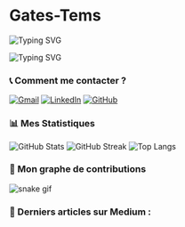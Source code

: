 # Gates-Tems
![Typing SVG](https://readme-typing-svg.demolab.com?font=Fira+Code&size=20&pause=1000&color=F7A41C&center=true&vCenter=true&width=500&lines=🚀+Bienvenue+sur+mon+GitHub+!;🌍+Développeur+Full+Stack+et+SysAdmin;💡+Passionné+de+Tech+%26+Cybersécurité)

![Typing SVG](https://readme-typing-svg.demolab.com?font=Fira+Code&size=18&pause=1000&color=F75C7E&width=435&lines=Salut+!+Je+suis+🐘+Gates+Tems+!;Développeur+Full+Stack+%26+Administrateur+Système;Passionné+de+Science+du+Numérique+%26+Sécurité+Informatique)

### 📞 Comment me contacter ?
[![Gmail](https://img.shields.io/badge/-Gmail-red?style=flat&logo=gmail&logoColor=white)](mailto:temgouguethe@gmail.com)
[![LinkedIn](https://img.shields.io/badge/-LinkedIn-blue?style=flat&logo=linkedin&logoColor=white)](https://www.linkedin.com/in/emmanuelle-guethe-fobanke-temgoua-8346252b1)
[![GitHub](https://img.shields.io/badge/-GitHub-black?style=flat&logo=github&logoColor=white)](https://github.com/TEMGOUAemmauelle)
### 📊 Mes Statistiques
![GitHub Stats](https://github-readme-stats.vercel.app/api?username=TEMGOUAemmauelle&show_icons=true&theme=tokyonight)
![GitHub Streak](https://github-readme-streak-stats.herokuapp.com/?user=TEMGOUAemmauelle&theme=tokyonight)
![Top Langs](https://github-readme-stats.vercel.app/api/top-langs/?username=TEMGOUAemmauelle&layout=compact&theme=tokyonight)
### 🐍 Mon graphe de contributions 
![snake gif](https://github.com/TEMGOUAemmauelle/TEMGOUAemmauelle/blob/output/github-contribution-grid-snake.svg)

### 📝 Derniers articles sur Medium :
<!-- BLOG-POST-LIST:START -->
<!-- BLOG-POST-LIST:END -->

